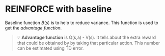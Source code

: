 # REINFORCE with baseline

Baseline function $B(s)$ is to help to reduce variance. This function is used to get the *advantage function*.

> 💡 **Advantage function** is Q(s,a) - V(s). It tells about the extra reward that could be obtained by by taking that particular action. This number can be estimated using TD error.
